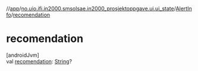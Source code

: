 //[app](../../../index.md)/[no.uio.ifi.in2000.smsolsae.in2000_prosjektoppgave.ui.ui_state](../index.md)/[AlertInfo](index.md)/[recomendation](recomendation.md)

# recomendation

[androidJvm]\
val [recomendation](recomendation.md): [String](https://kotlinlang.org/api/latest/jvm/stdlib/kotlin/-string/index.html)?
